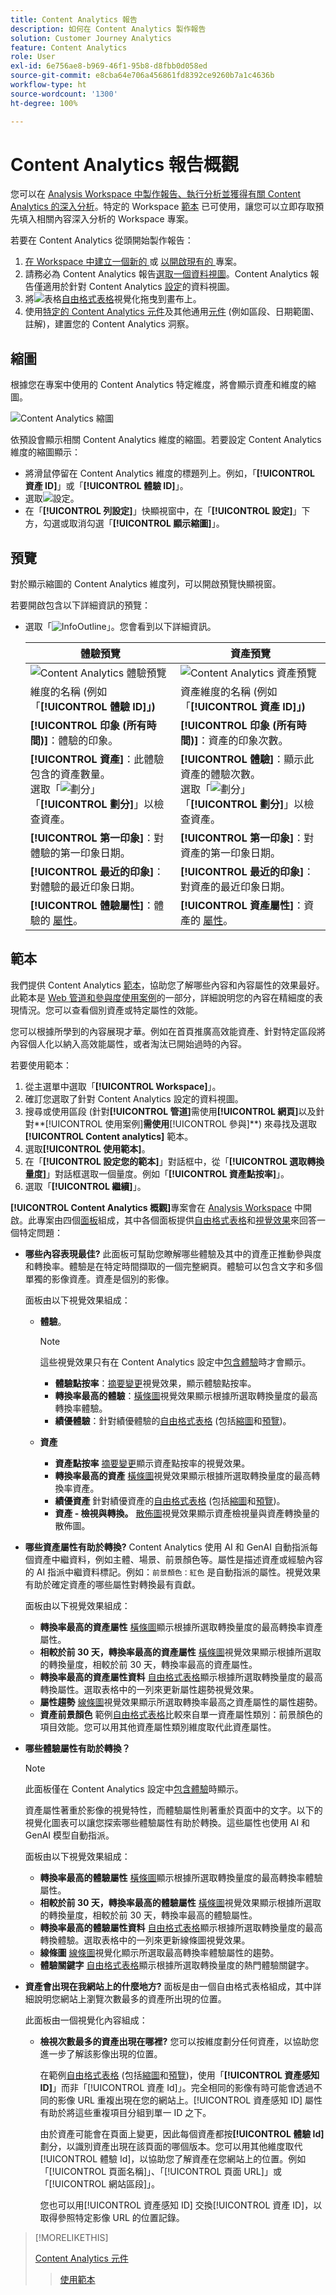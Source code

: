 ```yaml
---
title: Content Analytics 報告
description: 如何在 Content Analytics 製作報告
solution: Customer Journey Analytics
feature: Content Analytics
role: User
exl-id: 6e756ae8-b969-46f1-95b8-d8fbb0d058ed
source-git-commit: e8cba64e706a456861fd8392ce9260b7a1c4636b
workflow-type: ht
source-wordcount: '1300'
ht-degree: 100%

---
```


# Content Analytics 報告概觀

您可以在 [Analysis Workspace 中製作報告、執行分析並獲得有關 Content Analytics 的深入分析](/help/analysis-workspace/home.md)。特定的 Workspace [範本](#template) 已可使用，讓您可以立即存取預先填入相關內容深入分析的 Workspace 專案。

若要在 Content Analytics 從頭開始製作報告：

1. [在 Workspace 中建立一個新的 ](/help/analysis-workspace/build-workspace-project/create-projects.md) 或 [ 以開啟現有的 ](/help/analysis-workspace/build-workspace-project/open-projects.md) 專案。
1. 請務必為 Content Analytics 報告[選取一個資料視圖](/help/analysis-workspace/c-panels/panels.md#data-view)。Content Analytics 報告僅適用於針對 Content Analytics [設定](/help/content-analytics/config/configuration.md)的資料視圖。
1. 將![表格](/help/assets/icons/Table.svg)[自由格式表格](/help/analysis-workspace/visualizations/freeform-table/freeform-table.md)視覺化拖曳到畫布上。
1. 使用[特定的 Content Analytics 元件](components.md)及其他通用[元件](/help/components/overview.md) (例如區段、日期範圍、註解)，建置您的 Content Analytics 洞察。

## 縮圖

根據您在專案中使用的 Content Analytics 特定維度，將會顯示資產和維度的縮圖。

![Content Analytics 縮圖](../assets/aca-thumbnails.png)

依預設會顯示相關 Content Analytics 維度的縮圖。若要設定 Content Analytics 維度的縮圖顯示：

* 將滑鼠停留在 Content Analytics 維度的標題列上。例如，「**[!UICONTROL 資產 ID]**」或「**[!UICONTROL 體驗 ID]**」。
* 選取![設定](/help/assets/icons/Setting.svg)。
* 在「**[!UICONTROL 列設定]**」快顯視窗中，在「**[!UICONTROL 設定]**」下方，勾選或取消勾選「**[!UICONTROL 顯示縮圖]**」。


## 預覽

對於顯示縮圖的 Content Analytics 維度列，可以開啟預覽快顯視窗。

若要開啟包含以下詳細資訊的預覽：

* 選取「![InfoOutline](/help/assets/icons/InfoOutline.svg)」。您會看到以下詳細資訊。

  | 體驗預覽 | 資產預覽 |
  |---|---|
  | ![Content Analytics 體驗預覽](../assets/aca-experience-preview.png) | ![Content Analytics 資產預覽](../assets/aca-asset-preview.png) |
  | 維度的名稱 (例如「**[!UICONTROL 體驗 ID]」)** | 資產維度的名稱 (例如「**[!UICONTROL 資產 ID]」)** |
  | **[!UICONTROL 印象 (所有時間)]**：體驗的印象。 | **[!UICONTROL 印象 (所有時間)]**：資產的印象次數。 |
  | **[!UICONTROL 資產]**：此體驗包含的資產數量。<br/>選取「![劃分](/help/assets/icons/Breakdown.svg)」「**[!UICONTROL 劃分]**」以檢查資產。 | **[!UICONTROL 體驗]**：顯示此資產的體驗次數。<br/>選取「![劃分](/help/assets/icons/Breakdown.svg)」「**[!UICONTROL 劃分]**」以檢查資產。 |
  | **[!UICONTROL 第一印象]**：對體驗的第一印象日期。 | **[!UICONTROL 第一印象]**：對資產的第一印象日期。 |
  | **[!UICONTROL 最近的印象]**：對體驗的最近印象日期。 | **[!UICONTROL 最近的印象]**：對資產的最近印象日期。 |
  | **[!UICONTROL 體驗屬性]**：體驗的 [屬性](/help/content-analytics/report/components.md#experience-attributes)。 | **[!UICONTROL 資產屬性]**：資產的 [屬性](/help/content-analytics/report/components.md#asset-attributes)。 |


## 範本

我們提供 Content Analytics [範本](/help/analysis-workspace/templates/use-templates.md)，協助您了解哪些內容和內容屬性的效果最好。此範本是 [Web 管道和參與度使用案例](/help/analysis-workspace/templates/use-templates.md#web-engagement)的一部分，詳細說明您的內容在精細度的表現情況。您可以查看個別資產或特定屬性的效能。

您可以根據所學到的內容展現才華。例如在首頁推廣高效能資產、針對特定區段將內容個人化以納入高效能屬性，或者淘汰已開始過時的內容。

若要使用範本：

1. 從主選單中選取「**[!UICONTROL Workspace]**」。
1. 確訂您選取了針對 Content Analytics 設定的資料視圖。
1. 搜尋或使用區段 (針對&#x200B;**[!UICONTROL 管道]**&#x200B;需使用&#x200B;**[!UICONTROL 網頁]**&#x200B;以及針對**[!UICONTROL 使用案例]**需使用&#x200B;**[!UICONTROL 參與]**) 來尋找及選取 **[!UICONTROL Content analytics]** 範本。
1. 選取&#x200B;**[!UICONTROL 使用範本]**。
1. 在「**[!UICONTROL 設定您的範本]**」對話框中，從「**[!UICONTROL 選取轉換量度]**」對話框選取一個量度。例如「**[!UICONTROL 資產點按率]**」。
1. 選取「**[!UICONTROL 繼續]**」。

**[!UICONTROL Content Analytics 概觀]**&#x200B;專案會在 [Analysis Workspace](/help/analysis-workspace/home.md) 中開啟。此專案由四個[面板](/help/analysis-workspace/c-panels/panels.md)組成，其中各個面板提供[自由格式表格](/help/analysis-workspace/visualizations/freeform-table/freeform-table.md)和[視覺效果](/help/analysis-workspace/visualizations/freeform-analysis-visualizations.md)來回答一個特定問題：

* **哪些內容表現最佳?**
此面板可幫助您瞭解哪些體驗及其中的資產正推動參與度和轉換率。體驗是在特定時間擷取的一個完整網頁。體驗可以包含文字和多個單獨的影像資產。資產是個別的影像。

  面板由以下視覺效果組成：

   * **體驗**。

     >[!NOTE]
     >
     >這些視覺效果只有在 Content Analytics 設定中[包含體驗](/help/content-analytics/config/guided.md#experience-capture-and-definition)時才會顯示。
     > 

      * **體驗點按率**：[摘要變更](/help/analysis-workspace/visualizations/summary-number-change.md)視覺效果，顯示體驗點按率。
      * **轉換率最高的體驗**：[橫條圖](/help/analysis-workspace/visualizations/horizontal-bar.md)視覺效果顯示根據所選取轉換量度的最高轉換率體驗。
      * **績優體驗**：針對績優體驗的[自由格式表格](/help/analysis-workspace/visualizations/freeform-table/freeform-table.md) (包括[縮圖](#thumbnails)和[預覽](#previews))。

   * **資產**

      * **資產點按率**
[摘要變更](/help/analysis-workspace/visualizations/summary-number-change.md)顯示資產點按率的視覺效果。
      * **轉換率最高的資產**
[橫條圖](/help/analysis-workspace/visualizations/horizontal-bar.md)視覺效果顯示根據所選取轉換量度的最高轉換率資產。
      * **績優資產**
針對績優資產的[自由格式表格](/help/analysis-workspace/visualizations/freeform-table/freeform-table.md) (包括[縮圖](#thumbnails)和[預覽](#previews))。
      * **資產 - 檢視與轉換。**
[散佈圖](/help/analysis-workspace/visualizations/scatterplot.md)視覺效果顯示資產檢視量與資產轉換量的散佈圖。

* **哪些資產屬性有助於轉換?**
Content Analytics 使用 AI 和 GenAI 自動指派每個資產中繼資料，例如主體、場景、前景顏色等。屬性是描述資產或經驗內容的 AI 指派中繼資料標記。例如：<code>前景顏色：紅色</code> 是自動指派的屬性。視覺效果有助於確定資產的哪些屬性對轉換最有貢獻。

  面板由以下視覺效果組成：

   * **轉換率最高的資產屬性**
[橫條圖](/help/analysis-workspace/visualizations/horizontal-bar.md)顯示根據所選取轉換量度的最高轉換率資產屬性。
   * **相較於前 30 天，轉換率最高的資產屬性**
[橫條圖](/help/analysis-workspace/visualizations/horizontal-bar.md)視覺效果顯示根據所選取的轉換量度，相較於前 30 天，轉換率最高的資產屬性。
   * **轉換率最高的資產屬性資料**
[自由格式表格](/help/analysis-workspace/visualizations/freeform-table/freeform-table.md)顯示根據所選取轉換量度的最高轉換屬性。選取表格中的一列來更新屬性趨勢視覺效果。
   * **屬性趨勢**
[線條圖](/help/analysis-workspace/visualizations/line.md)視覺效果顯示所選取轉換率最高之資產屬性的屬性趨勢。
   * **資產前景顏色**
範例[自由格式表格](/help/analysis-workspace/visualizations/freeform-table/freeform-table.md)比較來自單一資產屬性類別：前景顏色的項目效能。您可以用其他資產屬性類別維度取代此資產屬性。

* **哪些體驗屬性有助於轉換？**

  >[!NOTE]
  >
  >此面板僅在 Content Analytics 設定中[包含體驗](/help/content-analytics/config/guided.md#experience-capture-and-definition)時顯示。
  > 

  資產屬性著重於影像的視覺特性，而體驗屬性則著重於頁面中的文字。以下的視覺化圖表可以讓您探索哪些體驗屬性有助於轉換。這些屬性也使用 AI 和 GenAI 模型自動指派。

  面板由以下視覺效果組成：

   * **轉換率最高的體驗屬性**
[橫條圖](/help/analysis-workspace/visualizations/horizontal-bar.md)顯示根據所選取轉換量度的最高轉換率體驗屬性。
   * **相較於前 30 天，轉換率最高的體驗屬性**
[橫條圖](/help/analysis-workspace/visualizations/horizontal-bar.md)視覺效果顯示根據所選取的轉換量度，相較於前 30 天，轉換率最高的體驗屬性。
   * **轉換率最高的體驗屬性資料**
[自由格式表格](/help/analysis-workspace/visualizations/freeform-table/freeform-table.md)顯示根據所選取轉換量度的最高轉換體驗。選取表格中的一列來更新線條圖視覺效果。
   * **線條圖**
[線條圖](/help/analysis-workspace/visualizations/line.md)視覺化顯示所選取最高轉換率體驗屬性的趨勢。
   * **體驗關鍵字**
[自由格式表格](/help/analysis-workspace/visualizations/freeform-table/freeform-table.md)顯示根據所選取轉換量度的熱門體驗關鍵字。

* **資產會出現在我網站上的什麼地方?**
面板是由一個自由格式表格組成，其中詳細說明您網站上瀏覽次數最多的資產所出現的位置。

  此面板由一個視覺化內容組成：

   * **檢視次數最多的資產出現在哪裡?**
您可以按維度劃分任何資產，以協助您進一步了解該影像出現的位置。

     在範例[自由格式表格](/help/analysis-workspace/visualizations/freeform-table/freeform-table.md) (包括[縮圖](#thumbnails)和[預覽](#previews))，使用「**[!UICONTROL 資產感知 ID]**」而非「[!UICONTROL 資產 Id]」。完全相同的影像有時可能會透過不同的影像 URL 重複出現在您的網站上。[!UICONTROL 資產感知 ID] 屬性有助於將這些重複項目分組到單一 ID 之下。

     由於資產可能會在頁面上變更，因此每個資產都按&#x200B;**[!UICONTROL 體驗 Id]** 劃分，以識別資產出現在該頁面的哪個版本。您可以用其他維度取代[!UICONTROL 體驗 Id]，以協助您了解資產在您網站上的位置。例如「[!UICONTROL 頁面名稱]」、「[!UICONTROL 頁面 URL]」或「[!UICONTROL 網站區段]」。

     您也可以用[!UICONTROL 資產感知 ID] 交換[!UICONTROL 資產 ID]，以取得參照特定影像 URL 的位置記錄。


>[!MORELIKETHIS]
>
>[Content Analytics 元件](components.md)
>>[使用範本](/help/analysis-workspace/templates/use-templates.md#web-engagement)
>
